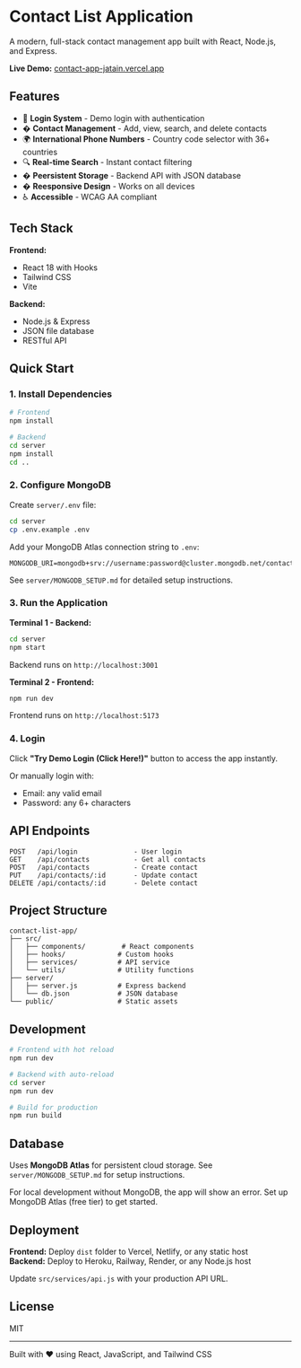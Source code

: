 # Contact List Application

A modern, full-stack contact management app built with React, Node.js, and Express.

**Live Demo:** [contact-app-jatain.vercel.app](https://contact-app-jatain.vercel.app)

## Features

- 🔐 **Login System** - Demo login with authentication
- �  **Contact Management** - Add, view, search, and delete contacts
- 🌍 **International Phone Numbers** - Country code selector with 36+ countries
- 🔍 **Real-time Search** - Instant contact filtering
- � **Peersistent Storage** - Backend API with JSON database
- � **Reesponsive Design** - Works on all devices
- ♿ **Accessible** - WCAG AA compliant

## Tech Stack

**Frontend:**
- React 18 with Hooks
- Tailwind CSS
- Vite

**Backend:**
- Node.js & Express
- JSON file database
- RESTful API

## Quick Start

### 1. Install Dependencies

```bash
# Frontend
npm install

# Backend
cd server
npm install
cd ..
```

### 2. Configure MongoDB

Create `server/.env` file:
```bash
cd server
cp .env.example .env
```

Add your MongoDB Atlas connection string to `.env`:
```
MONGODB_URI=mongodb+srv://username:password@cluster.mongodb.net/contactlist
```

See `server/MONGODB_SETUP.md` for detailed setup instructions.

### 3. Run the Application

**Terminal 1 - Backend:**
```bash
cd server
npm start
```
Backend runs on `http://localhost:3001`

**Terminal 2 - Frontend:**
```bash
npm run dev
```
Frontend runs on `http://localhost:5173`

### 4. Login

Click **"Try Demo Login (Click Here!)"** button to access the app instantly.

Or manually login with:
- Email: any valid email
- Password: any 6+ characters

## API Endpoints

```
POST   /api/login              - User login
GET    /api/contacts           - Get all contacts
POST   /api/contacts           - Create contact
PUT    /api/contacts/:id       - Update contact
DELETE /api/contacts/:id       - Delete contact
```

## Project Structure

```
contact-list-app/
├── src/
│   ├── components/         # React components
│   ├── hooks/             # Custom hooks
│   ├── services/          # API service
│   └── utils/             # Utility functions
├── server/
│   ├── server.js          # Express backend
│   └── db.json            # JSON database
└── public/                # Static assets
```

## Development

```bash
# Frontend with hot reload
npm run dev

# Backend with auto-reload
cd server
npm run dev

# Build for production
npm run build
```

## Database

Uses **MongoDB Atlas** for persistent cloud storage. See `server/MONGODB_SETUP.md` for setup instructions.

For local development without MongoDB, the app will show an error. Set up MongoDB Atlas (free tier) to get started.

## Deployment

**Frontend:** Deploy `dist` folder to Vercel, Netlify, or any static host  
**Backend:** Deploy to Heroku, Railway, Render, or any Node.js host

Update `src/services/api.js` with your production API URL.

## License

MIT

---

Built with ❤️ using React, JavaScript, and Tailwind CSS
